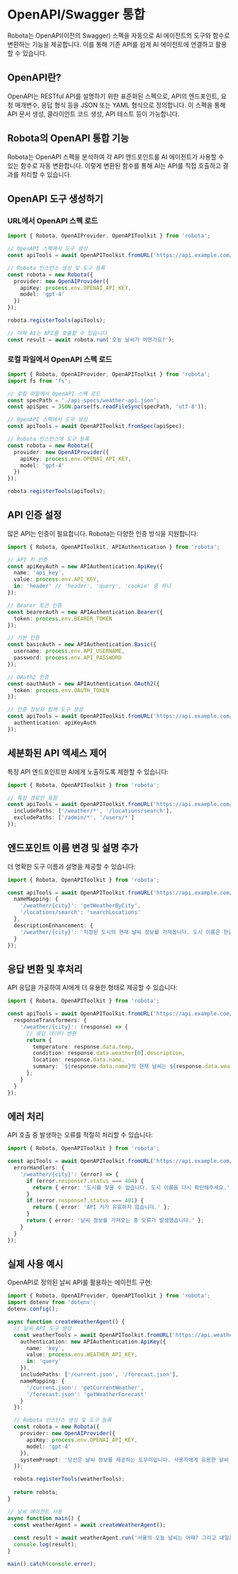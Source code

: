 # OpenAPI/Swagger 통합

Robota는 OpenAPI(이전의 Swagger) 스펙을 자동으로 AI 에이전트의 도구와 함수로 변환하는 기능을 제공합니다. 이를 통해 기존 API를 쉽게 AI 에이전트에 연결하고 활용할 수 있습니다.

## OpenAPI란?

OpenAPI는 RESTful API를 설명하기 위한 표준화된 스펙으로, API의 엔드포인트, 요청 매개변수, 응답 형식 등을 JSON 또는 YAML 형식으로 정의합니다. 이 스펙을 통해 API 문서 생성, 클라이언트 코드 생성, API 테스트 등이 가능합니다.

## Robota의 OpenAPI 통합 기능

Robota는 OpenAPI 스펙을 분석하여 각 API 엔드포인트를 AI 에이전트가 사용할 수 있는 함수로 자동 변환합니다. 이렇게 변환된 함수를 통해 AI는 API를 직접 호출하고 결과를 처리할 수 있습니다.

## OpenAPI 도구 생성하기

### URL에서 OpenAPI 스펙 로드

```typescript
import { Robota, OpenAIProvider, OpenAPIToolkit } from 'robota';

// OpenAPI 스펙에서 도구 생성
const apiTools = await OpenAPIToolkit.fromURL('https://api.example.com/openapi.json');

// Robota 인스턴스 생성 및 도구 등록
const robota = new Robota({
  provider: new OpenAIProvider({
    apiKey: process.env.OPENAI_API_KEY,
    model: 'gpt-4'
  })
});

robota.registerTools(apiTools);

// 이제 AI는 API를 호출할 수 있습니다
const result = await robota.run('오늘 날씨가 어떤가요?');
```

### 로컬 파일에서 OpenAPI 스펙 로드

```typescript
import { Robota, OpenAIProvider, OpenAPIToolkit } from 'robota';
import fs from 'fs';

// 로컬 파일에서 OpenAPI 스펙 로드
const specPath = './api-specs/weather-api.json';
const apiSpec = JSON.parse(fs.readFileSync(specPath, 'utf-8'));

// OpenAPI 스펙에서 도구 생성
const apiTools = await OpenAPIToolkit.fromSpec(apiSpec);

// Robota 인스턴스에 도구 등록
const robota = new Robota({
  provider: new OpenAIProvider({
    apiKey: process.env.OPENAI_API_KEY,
    model: 'gpt-4'
  })
});

robota.registerTools(apiTools);
```

## API 인증 설정

많은 API는 인증이 필요합니다. Robota는 다양한 인증 방식을 지원합니다:

```typescript
import { Robota, OpenAPIToolkit, APIAuthentication } from 'robota';

// API 키 인증
const apiKeyAuth = new APIAuthentication.ApiKey({
  name: 'api_key',
  value: process.env.API_KEY,
  in: 'header' // 'header', 'query', 'cookie' 중 하나
});

// Bearer 토큰 인증
const bearerAuth = new APIAuthentication.Bearer({
  token: process.env.BEARER_TOKEN
});

// 기본 인증
const basicAuth = new APIAuthentication.Basic({
  username: process.env.API_USERNAME,
  password: process.env.API_PASSWORD
});

// OAuth2 인증
const oauthAuth = new APIAuthentication.OAuth2({
  token: process.env.OAUTH_TOKEN
});

// 인증 정보와 함께 도구 생성
const apiTools = await OpenAPIToolkit.fromURL('https://api.example.com/openapi.json', {
  authentication: apiKeyAuth
});
```

## 세분화된 API 액세스 제어

특정 API 엔드포인트만 AI에게 노출하도록 제한할 수 있습니다:

```typescript
import { Robota, OpenAPIToolkit } from 'robota';

// 특정 경로만 포함
const apiTools = await OpenAPIToolkit.fromURL('https://api.example.com/openapi.json', {
  includePaths: ['/weather/*', '/locations/search'],
  excludePaths: ['/admin/*', '/users/*']
});
```

## 엔드포인트 이름 변경 및 설명 추가

더 명확한 도구 이름과 설명을 제공할 수 있습니다:

```typescript
import { Robota, OpenAPIToolkit } from 'robota';

const apiTools = await OpenAPIToolkit.fromURL('https://api.example.com/openapi.json', {
  nameMapping: {
    '/weather/{city}': 'getWeatherByCity',
    '/locations/search': 'searchLocations'
  },
  descriptionEnhancement: {
    '/weather/{city}': '지정된 도시의 현재 날씨 정보를 가져옵니다. 도시 이름은 한글 또는 영어로 입력할 수 있습니다.'
  }
});
```

## 응답 변환 및 후처리

API 응답을 가공하여 AI에게 더 유용한 형태로 제공할 수 있습니다:

```typescript
import { Robota, OpenAPIToolkit } from 'robota';

const apiTools = await OpenAPIToolkit.fromURL('https://api.example.com/openapi.json', {
  responseTransformers: {
    '/weather/{city}': (response) => {
      // 응답 데이터 변환
      return {
        temperature: response.data.temp,
        condition: response.data.weather[0].description,
        location: response.data.name,
        summary: `${response.data.name}의 현재 날씨는 ${response.data.weather[0].description}이고, 기온은 ${response.data.temp}°C입니다.`
      };
    }
  }
});
```

## 에러 처리

API 호출 중 발생하는 오류를 적절히 처리할 수 있습니다:

```typescript
import { Robota, OpenAPIToolkit } from 'robota';

const apiTools = await OpenAPIToolkit.fromURL('https://api.example.com/openapi.json', {
  errorHandlers: {
    '/weather/{city}': (error) => {
      if (error.response?.status === 404) {
        return { error: '도시를 찾을 수 없습니다. 도시 이름을 다시 확인해주세요.' };
      }
      if (error.response?.status === 401) {
        return { error: 'API 키가 유효하지 않습니다.' };
      }
      return { error: '날씨 정보를 가져오는 중 오류가 발생했습니다.' };
    }
  }
});
```

## 실제 사용 예시

OpenAPI로 정의된 날씨 API를 활용하는 에이전트 구현:

```typescript
import { Robota, OpenAIProvider, OpenAPIToolkit } from 'robota';
import dotenv from 'dotenv';
dotenv.config();

async function createWeatherAgent() {
  // 날씨 API 도구 생성
  const weatherTools = await OpenAPIToolkit.fromURL('https://api.weatherapi.com/v1/openapi.json', {
    authentication: new APIAuthentication.ApiKey({
      name: 'key',
      value: process.env.WEATHER_API_KEY,
      in: 'query'
    }),
    includePaths: ['/current.json', '/forecast.json'],
    nameMapping: {
      '/current.json': 'getCurrentWeather',
      '/forecast.json': 'getWeatherForecast'
    }
  });

  // Robota 인스턴스 생성 및 도구 등록
  const robota = new Robota({
    provider: new OpenAIProvider({
      apiKey: process.env.OPENAI_API_KEY,
      model: 'gpt-4'
    }),
    systemPrompt: '당신은 날씨 정보를 제공하는 도우미입니다. 사용자에게 유용한 날씨 정보를 알려주세요.'
  });

  robota.registerTools(weatherTools);
  
  return robota;
}

// 날씨 에이전트 사용
async function main() {
  const weatherAgent = await createWeatherAgent();
  
  const result = await weatherAgent.run('서울의 오늘 날씨는 어때? 그리고 내일은 비가 올 예정이야?');
  console.log(result);
}

main().catch(console.error);
``` 
